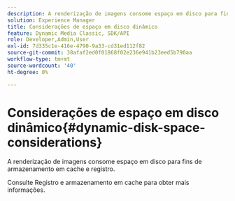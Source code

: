 ```yaml
---
description: A renderização de imagens consome espaço em disco para fins de armazenamento em cache e registro.
solution: Experience Manager
title: Considerações de espaço em disco dinâmico
feature: Dynamic Media Classic, SDK/API
role: Developer,Admin,User
exl-id: 7d335c1e-416e-4790-9a33-cd31ed112f82
source-git-commit: 38afaf2ed0f01868f02e236e941b23eed5b790aa
workflow-type: tm+mt
source-wordcount: '40'
ht-degree: 0%

---
```


# Considerações de espaço em disco dinâmico{#dynamic-disk-space-considerations}

A renderização de imagens consome espaço em disco para fins de armazenamento em cache e registro.

Consulte Registro e armazenamento em cache para obter mais informações.
